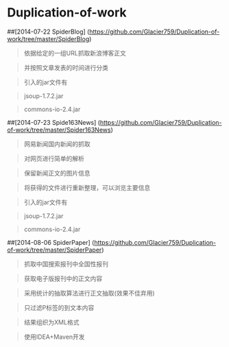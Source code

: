 Duplication-of-work
===================

##[2014-07-22	SpiderBlog] (https://github.com/Glacier759/Duplication-of-work/tree/master/SpiderBlog)

>依据给定的一组URL抓取新浪博客正文

>并按照文章发表的时间进行分类

>引入的jar文件有

>jsoup-1.7.2.jar

>commons-io-2.4.jar

##[2014-07-23	Spide163News] (https://github.com/Glacier759/Duplication-of-work/tree/master/Spider163News)

>网易新闻国内新闻的抓取

>对网页进行简单的解析

>保留新闻正文的图片信息

>将获得的文件进行重新整理，可以浏览主要信息

>引入的jar文件有

>jsoup-1.7.2.jar

>commons-io-2.4.jar

##[2014-08-06	SpiderPaper] (https://github.com/Glacier759/Duplication-of-work/tree/master/SpiderPaper)

>抓取中国搜索报刊中全国性报刊

>获取电子版报刊中的正文内容

>采用统计的抽取算法进行正文抽取(效果不佳弃用)

>只过滤P标签的到文本内容

>结果组织为XML格式

>使用IDEA+Maven开发
